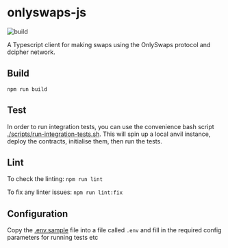 # onlyswaps-js
![build](https://github.com/randa-mu/onlyswaps-js/actions/workflows/build.yml/badge.svg)

A Typescript client for making swaps using the OnlySwaps protocol and dcipher network.

## Build
`npm run build`

## Test
In order to run integration tests, you can use the convenience bash script [./scripts/run-integration-tests.sh](./scripts/run-integration-tests.sh).
This will spin up a local anvil instance, deploy the contracts, initialise them, then run the tests.

## Lint
To check the linting: `npm run lint`

To fix any linter issues: `npm run lint:fix`

## Configuration
Copy the [.env.sample](./.env.sample) file into a file called `.env` and fill in the required config parameters for running tests etc